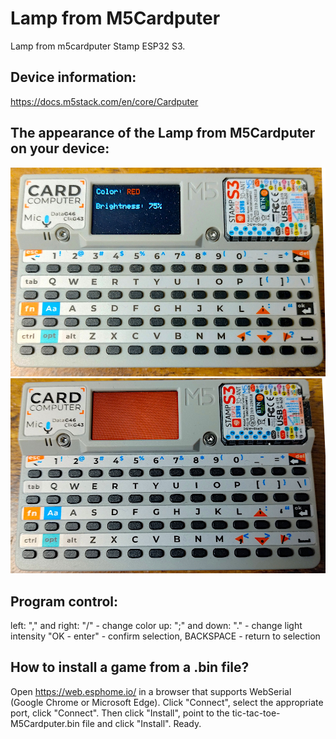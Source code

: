 # Lamp from M5Cardputer 
Lamp from m5cardputer Stamp ESP32 S3.

## Device information:

https://docs.m5stack.com/en/core/Cardputer

## The appearance of the Lamp from M5Cardputer on your device:

![fot1](https://raw.githubusercontent.com/ZrutrA/Lamp-from-M5Cardputer/main/lamp-cardputer-1.jpg)
![fot2](https://raw.githubusercontent.com/ZrutrA/Lamp-from-M5Cardputer/main/lamp-cardputer-2.jpg)

## Program control: 

left: "," and right: "/" - change color
up: ";" and down: "." - change light intensity
"OK - enter" - confirm selection,
BACKSPACE - return to selection

## How to install a game from a .bin file?

Open https://web.esphome.io/ in a browser that supports WebSerial (Google Chrome or Microsoft Edge). Click "Connect", select the appropriate port, click "Connect". Then click "Install", point to the tic-tac-toe-M5Cardputer.bin file and click "Install". Ready.
